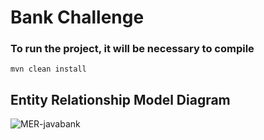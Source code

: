 # Bank Challenge

### To run the project, it will be necessary to compile
`mvn clean install`

## Entity Relationship Model Diagram
![MER-javabank](https://github.com/user-attachments/assets/ac9d1f77-a1e5-4f1c-99b6-8ad5473bbdad)
